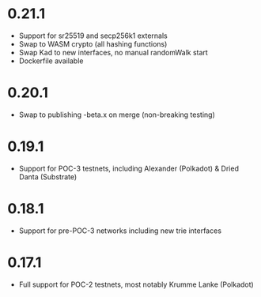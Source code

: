 # 0.21.1

- Support for sr25519 and secp256k1 externals
- Swap to WASM crypto (all hashing functions)
- Swap Kad to new interfaces, no manual randomWalk start
- Dockerfile available

# 0.20.1

- Swap to publishing -beta.x on merge (non-breaking testing)

# 0.19.1

- Support for POC-3 testnets, including Alexander (Polkadot) & Dried Danta (Substrate)

# 0.18.1

- Support for pre-POC-3 networks including new trie interfaces

# 0.17.1

- Full support for POC-2 testnets, most notably Krumme Lanke (Polkadot)
